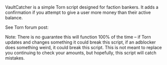 VaultCatcher is a simple Torn script designed for faction bankers. It adds a confirmation if you attempt to give a user more money than their active balance.

See Torn forum post:

Note: There is no guarantee this will function 100% of the time – if Torn updates and changes something it could break this script, if an adblocker does something weird, it could break this script. This is not meant to replace you continuing to check your amounts, but hopefully, this script will catch mistakes.